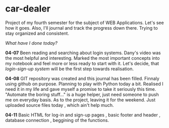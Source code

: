 # car-dealer
Project of my fourth semester for the subject of WEB Applications. Let's see how it goes.
Also, I'll journal and track the progress down there. Trying to stay organized and consistent.

*What have I done today?*

**04-07**
Been reading and searching about login systems. Dany's video was the most helpful and interesting. Marked the most important concepts into my notebook and feel more or less ready to start with it. Let's decide, that *login-sign-up system* will be the first step towards realisation.

**04-08**
GIT repository was created and this journal has been filled. Finnaly using github on purpose. Planning to play with Python today a bit. Realised I need it in my life and gave myself a promise to take it seriously this time. "Automate the boring stuff..." is a huge helper, just need someone to push me on everyday basis. As to the project, leaving it for the weekend. Just uploaded source files today , which ain't help much.

**04-11**
Basic HTML for log-in and sign-up pages , basic footer and header , database connection , beggining of the functions.
